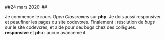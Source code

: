 ##24 mars 2020 !##

Je commence le cours _Open Classrooms_ sur **php**.
Je dois aussi responsiver et peaufiner les pages du site codevores.
Finalement : résolution de _bugs_ sur le site codevores, et aide pour des bugs chez des collègues.
**responsive** et **php** : aucun avancement.
